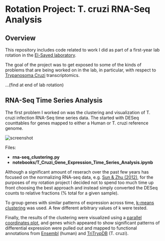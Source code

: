 Rotation Project: T. cruzi RNA-Seq Analysis
===========================================

Overview
--------
This repository includes code related to work I did as part of a first-year lab
rotation in the [El-Sayed laboratory](http://www.najibelsayed.org/).

The goal of the project was to get exposed to some of the kinds of problems
that are being worked on in the lab, in particular, with respect to 
[Trypanosoma Cruzi](http://en.wikipedia.org/wiki/Trypanosoma_cruzi)
transcriptomics.

...(find at end of lab rotation)

RNA-Seq Time Series Analysis
----------------------------

The first problem I worked on was the clustering and visualization of T. cruzi
infection RNA-Seq time series data. The started with DESeq counttables for 
genes mapped to either a Human or T. cruzi reference genome.

![screenshot](https://raw.github.com/khughitt/rotation_el-sayed/master/extra/screenshot.png)

Files:
* **rna-seq_clustering.py**
* **notebooks/T_Cruzi_Gene_Expression_Time_Series_Analysis.ipynb**

Although a significant amount of reserach over the past few years has focused
on the normalizing RNA-seq data, e.g. [Sun & Zhu (2012)](http://www.ncbi.nlm.nih.gov/pubmed/22914217),
for the purposes of my rotation project I decided not to spend too much time
up front choosing the best approach and instead simply converted the DESeq
counts to relative fractions (% total for a given sample).

To group genes with similar patterns of expression across time, [k-means clustering](http://en.wikipedia.org/wiki/K-means_clustering)
was used. A few different arbitrary values of k were tested.

Finally, the results of the clustering were visualized using a [parallel coordinates plot](http://en.wikipedia.org/wiki/Parallel_coordinates),
and genes which appeared to show significant patterns of differential expression
were pulled out and mapped to functional annotations from [Ensembl](http://useast.ensembl.org/Homo_sapiens/Info/Index)
(human) and [TriTrypDB](http://tritrypdb.org/tritrypdb/) (T. cruzi).


